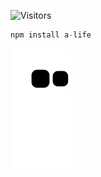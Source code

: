 <img src="https://komarev.com/ghpvc/?username=Katsumiih&label=Profile%20Views&color=008042&style=flat&label=Visitors" alt="Visitors"></a>

```js
npm install a-life
```

<a href="https://katsumii.ml" target="_blank"><img src="https://github.com/rafaballerini/rafaballerini/blob/output/github-contribution-grid-snake.svg" alt="sneke"></a>
